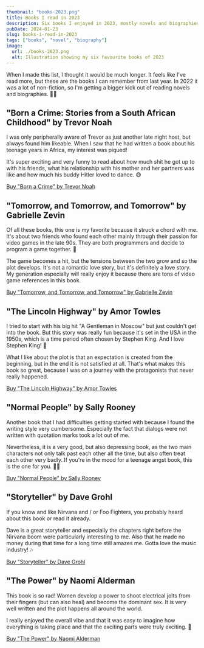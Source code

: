 ```yaml
---
thumbnail: "books-2023.png"
title: Books I read in 2023
description: Six books I enjoyed in 2023, mostly novels and biographies. Featuring Trevor Noah, Dave Grohl and more!
pubDate: 2024-01-23
slug: books-i-read-in-2023
tags: ["books", "novel", "biography"]
image:
  url: ./books-2023.png
  alt: Illustration showing my six favourite books of 2023
---
```


When I made this list, I thought it would be much longer. It feels like I've read more, but these are the books I can remember from last year. In 2022 it was a lot of non-fiction, so I'm getting a bigger kick out of reading novels and biographies. 🤷‍♂️

## "Born a Crime: Stories from a South African Childhood" by Trevor Noah

I was only peripherally aware of Trevor as just another late night host, but always found him likeable. When I saw that he had written a book about his teenage years in Africa, my interest was piqued!

It's super exciting and very funny to read about how much shit he got up to with his friends, what his relationship with his mother and her partners was like and how much his buddy Hitler loved to dance. 😅

[Buy "Born a Crime" by Trevor Noah](https://www.barnesandnoble.com/w/born-a-crime-trevor-noah/1123595364?ean=9780399588198)

## "Tomorrow, and Tomorrow, and Tomorrow" by Gabrielle Zevin

Of all these books, this one is my favorite because it struck a chord with me. It's about two friends who found each other mainly through their passion for video games in the late 90s. They are both programmers and decide to program a game together. 👾

The game becomes a hit, but the tensions between the two grow and so the plot develops. It's not a romantic love story, but it's definitely a love story. My generation especially will really enjoy it because there are tons of video game references in this book.

[Buy "Tomorrow, and Tomorrow, and Tomorrow" by Gabrielle Zevin](https://www.barnesandnoble.com/w/tomorrow-and-tomorrow-and-tomorrow-gabrielle-zevin/1140356782?ean=9780593321201)

## "The Lincoln Highway" by Amor Towles

I tried to start with his big hit "A Gentleman in Moscow" but just couldn't get into the book. But this story was really fun because it's set in the USA in the 1950s, which is a time period often chosen by Stephen King. And I love Stephen King! 👑

What I like about the plot is that an expectation is created from the beginning, but in the end it is not satisfied at all. That's what makes this book so great, because I was on a journey with the protagonists that never really happened.

[Buy "The Lincoln Highway" by Amor Towles](https://www.barnesandnoble.com/w/the-lincoln-highway-amor-towles/1138843333?ean=9780735222366)

## "Normal People" by Sally Rooney

Another book that I had difficulties getting started with because I found the writing style very cumbersome. Especially the fact that dialogs were not written with quotation marks took a lot out of me.

Nevertheless, it is a very good, but also depressing book, as the two main characters not only talk past each other all the time, but also often treat each other very badly. If you're in the mood for a teenage angst book, this is the one for you. 😵‍💫

[Buy "Normal People" by Sally Rooney](https://www.barnesandnoble.com/w/normal-people-sally-rooney/1129141966?ean=9781984822185)

## "Storyteller" by Dave Grohl

If you know and like Nirvana and / or Foo Fighters, you probably heard about this book or read it already.

Dave is a great storyteller and especially the chapters right before the Nirvana boom were particularly interesting to me. Also that he made no money during that time for a long time still amazes me. Gotta love the music industry! 🎶

[Buy "Storyteller" by Dave Grohl](https://www.barnesandnoble.com/w/der-storyteller-dave-grohl/1139384326?ean=9783843725682)

## "The Power" by Naomi Alderman

This book is so rad! Women develop a power to shoot electrical jolts from their fingers (but can also heal) and become the dominant sex. It is very well written and the plot happens all around the world.

I really enjoyed the overall vibe and that it was easy to imagine how everything is taking place and that the exciting parts were truly exciting. 🍿

[Buy "The Power" by Naomi Alderman](https://www.barnesandnoble.com/w/the-power-naomi-alderman/1125454421?ean=9780316547604)
